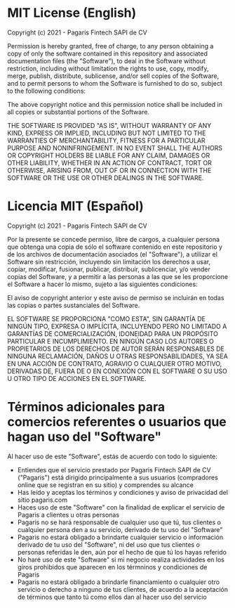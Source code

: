 # MIT License (English)

Copyright (c) 2021 - Pagaris Fintech SAPI de CV

Permission is hereby granted, free of charge, to any person obtaining a copy of only the software contained in this repository and associated documentation files (the "Software"), to deal in the Software without restriction, including without limitation the rights to use, copy, modify, merge, publish, distribute, sublicense, and/or sell copies of the Software, and to permit persons to whom the Software is furnished to do so, subject to the following conditions:

The above copyright notice and this permission notice shall be included in all copies or substantial portions of the Software.

THE SOFTWARE IS PROVIDED "AS IS", WITHOUT WARRANTY OF ANY KIND, EXPRESS OR IMPLIED, INCLUDING BUT NOT LIMITED TO THE WARRANTIES OF MERCHANTABILITY, FITNESS FOR A PARTICULAR PURPOSE AND NONINFRINGEMENT. IN NO EVENT SHALL THE AUTHORS OR COPYRIGHT HOLDERS BE LIABLE FOR ANY CLAIM, DAMAGES OR OTHER LIABILITY, WHETHER IN AN ACTION OF CONTRACT, TORT OR OTHERWISE, ARISING FROM, OUT OF OR IN CONNECTION WITH THE SOFTWARE OR THE USE OR OTHER DEALINGS IN THE SOFTWARE.


# Licencia MIT (Español)

Copyright (c) 2021 - Pagaris Fintech SAPI de CV

Por la presente se concede permiso, libre de cargos, a cualquier persona que obtenga una copia de sólo el software contenido en este repositorio y de los archivos de documentación asociados (el "Software"), a utilizar el Software sin restricción, incluyendo sin limitación los derechos a usar, copiar, modificar, fusionar, publicar, distribuir, sublicenciar, y/o vender copias del Software, y a permitir a las personas a las que se les proporcione el Software a hacer lo mismo, sujeto a las siguientes condiciones:

El aviso de copyright anterior y este aviso de permiso se incluirán en todas las copias o partes sustanciales del Software.

EL SOFTWARE SE PROPORCIONA "COMO ESTA", SIN GARANTÍA DE NINGÚN TIPO, EXPRESA O IMPLÍCITA, INCLUYENDO PERO NO LIMITADO A GARANTÍAS DE COMERCIALIZACIÓN, IDONEIDAD PARA UN PROPÓSITO PARTICULAR E INCUMPLIMIENTO. EN NINGÚN CASO LOS AUTORES O PROPIETARIOS DE LOS DERECHOS DE AUTOR SERÁN RESPONSABLES DE NINGUNA RECLAMACIÓN, DAÑOS U OTRAS RESPONSABILIDADES, YA SEA EN UNA ACCIÓN DE CONTRATO, AGRAVIO O CUALQUIER OTRO MOTIVO, DERIVADAS DE, FUERA DE O EN CONEXIÓN CON EL SOFTWARE O SU USO U OTRO TIPO DE ACCIONES EN EL SOFTWARE.


# Términos adicionales para comercios referentes o usuarios que hagan uso del "Software"

Al hacer uso de este "Software", estás de acuerdo con todo lo siguiente:
- Entiendes que el servicio prestado por Pagaris Fintech SAPI de CV ("Pagaris") está dirigido principalmente a sus usuarios (compradores online que se registran en su sitio) y comprendes su alcance
- Has leído y aceptas los términos y condiciones y aviso de privacidad del sitio pagaris.com
- Haces uso de este "Software" con la finalidad de explicar el servicio de Pagaris a clientes u otras personas
- Pagaris no se hará responsable de cualquier uso que tú, tus clientes o cualquier persona den a su servicio, derivado de tu uso del "Software"
- Pagaris no estará obligado a brindarte cualquier servicio o información derivado de tu uso del "Software", ni del uso que tus clientes o personas referidas le den, aún por el hecho de que tú los hayas referido
- No haré uso de este "Software" si mi negocio realiza actividades en los giros prohibidos que aparecen en los térmninos y condiciones de Pagaris
- Pagaris no estará obligado a brindarle financiamiento o cualquier otro servicio o derecho a ninguno de tus clientes, de acuerdo a la aceptación de términos que tanto tú como ellos dan al hacer uso del servicio
